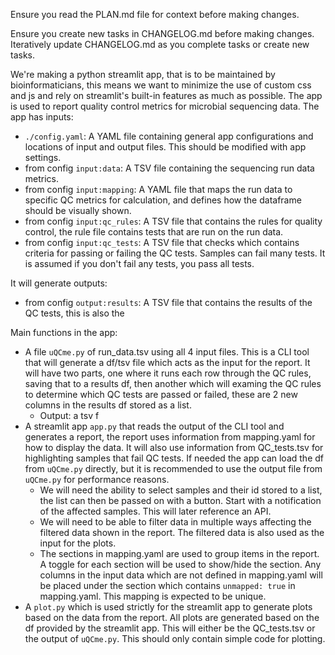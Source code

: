 Ensure you read the PLAN.md file for context before making changes.

Ensure you create new tasks in CHANGELOG.md before making changes. Iteratively update CHANGELOG.md as you complete tasks or create new tasks.

We're making a python streamlit app, that is to be maintained by bioinformaticians, this means we want to minimize the use of custom css and js and rely on streamlit's built-in features as much as possible. The app is used to report quality control metrics for microbial sequencing data. The app has inputs:
- `./config.yaml`: A YAML file containing general app configurations and locations of input and output files. This should be modified with app settings.
- from config `input:data`: A TSV file containing the sequencing run data metrics.
- from config `input:mapping`: A YAML file that maps the run data to specific QC metrics for calculation, and defines how the dataframe should be visually shown.
- from config `input:qc_rules`: A TSV file that contains the rules for quality control, the rule file contains tests that are run on the run data.
- from config `input:qc_tests`: A TSV file that checks which contains criteria for passing or failing the QC tests. Samples can fail many tests. It is assumed if you don't fail any tests, you pass all tests.

It will generate outputs:
- from config `output:results`: A TSV file that contains the results of the QC tests, this is also the 

Main functions in the app:
- A file `uQCme.py` of run_data.tsv using all 4 input files. This is a CLI tool that will generate a df/tsv file which acts as the input for the report. It will have two parts, one where it runs each row through the QC rules, saving that to a results df, then another which will examing the QC rules to determine which QC tests are passed or failed, these are 2 new columns in the results df stored as a list.
    - Output: a tsv f
- A streamlit app `app.py` that reads the output of the CLI tool and generates a report, the report uses information from mapping.yaml for how to display the data. It will also use information from QC_tests.tsv for highlighting samples that fail QC tests. If needed the app can load the df from `uQCme.py` directly, but it is recommended to use the output file from `uQCme.py` for performance reasons.
  - We will need the ability to select samples and their id stored to a list, the list can then be passed on with a button. Start with a notification of the affected samples. This will later reference an API.
  - We will need to be able to filter data in multiple ways affecting the filtered data shown in the report. The filtered data is also used as the input for the plots.
  - The sections in mapping.yaml are used to group items in the report. A toggle for each section will be used to show/hide the section. Any columns in the input data which are not defined in mapping.yaml will be placed under the section which contains `unmapped: true` in mapping.yaml. This mapping is expected to be unique.
- A `plot.py` which is used strictly for the streamlit app to generate plots based on the data from the report. All plots are generated based on the df provided by the streamlit app. This will either be the QC_tests.tsv or the output of `uQCme.py`. This should only contain simple code for plotting.